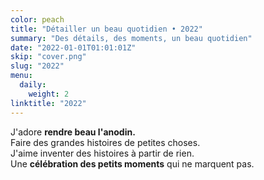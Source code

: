 ```yaml
---
color: peach
title: "Détailler un beau quotidien • 2022"
summary: "Des détails, des moments, un beau quotidien"
date: "2022-01-01T01:01:01Z"
skip: "cover.png"
slug: "2022"
menu:
  daily:
    weight: 2
linktitle: "2022"
---
```


J'adore **rendre beau l'anodin.**  
Faire des grandes histoires de petites choses.  
J'aime inventer des histoires à partir de rien.  
Une **célébration des petits moments** qui ne marquent pas.  
